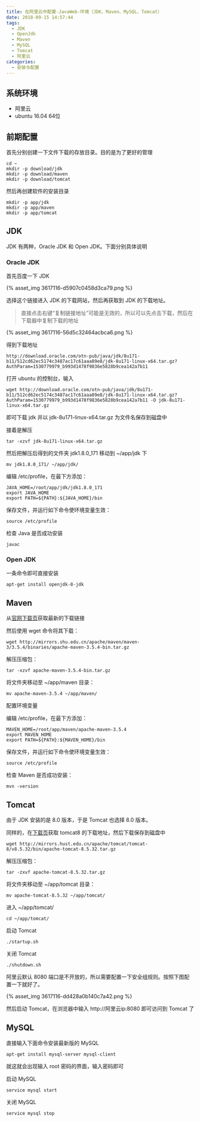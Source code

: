 ```yaml
---
title: 在阿里云中配置-JavaWeb-环境（JDK、Maven、MySQL、Tomcat）
date: 2018-09-15 14:57:44
tags:
  - JDK
  - OpenJdk
  - Maven
  - MySQL
  - Tomcat
  - 阿里云
categories:
  - 安装与配置
---
```


## 系统环境

* 阿里云
* ubuntu 16.04 64位

## 前期配置

首先分别创建一下文件下载的存放目录。目的是为了更好的管理

```
cd ~
mkdir -p download/jdk
mkdir -p download/maven
mkdir -p download/tomcat
```

然后再创建软件的安装目录

```
mkdir -p app/jdk
mkdir -p app/maven
mkdir -p app/tomcat
```

<!-- more -->

## JDK

JDK 有两种，Oracle JDK 和 Open JDK。下面分别具体说明

### Oracle JDK

首先百度一下 JDK

{% asset_img 3617116-d5907c0458d3ca79.png %}

选择这个链接进入 JDK 的下载网站，然后再获取到 JDK 的下载地址。

> 直接点击右键“复制链接地址”可能是无效的，所以可以先点击下载，然后在下载器中复制下载的地址

{% asset_img 3617116-56d5c32464acbca6.png %}

得到下载地址 
```
http://download.oracle.com/otn-pub/java/jdk/8u171-b11/512cd62ec5174c3487ac17c61aaa89e8/jdk-8u171-linux-x64.tar.gz?AuthParam=1530779979_b993d1478f9836e5828b9cea142a7b11
```

打开 ubuntu 的控制台，输入

```
wget http://download.oracle.com/otn-pub/java/jdk/8u171-b11/512cd62ec5174c3487ac17c61aaa89e8/jdk-8u171-linux-x64.tar.gz?AuthParam=1530779979_b993d1478f9836e5828b9cea142a7b11 -O jdk-8u171-linux-x64.tar.gz
```

即可下载 jdk 并以 jdk-8u171-linux-x64.tar.gz 为文件名保存到磁盘中

接着是解压

```
tar -xzvf jdk-8u171-linux-x64.tar.gz
```

然后把解压后得到的文件夹 jdk1.8.0_171 移动到 ~/app/jdk 下

```
mv jdk1.8.0_171/ ~/app/jdk/
```

编辑 /etc/profile，在最下方添加：

```
JAVA_HOME=/root/app/jdk/jdk1.8.0_171
export JAVA_HOME
export PATH=${PATH}:${JAVA_HOME}/bin
```

保存文件，并运行如下命令使环境变量生效：

```
source /etc/profile
```

检查 Java 是否成功安装

```
javac
```

### Open JDK

一条命令即可直接安装

```
apt-get install openjdk-8-jdk
```

## Maven

从[官网下载页](https://maven.apache.org/download.cgi)获取最新的下载链接

然后使用 wget 命令将其下载：

```
wget http://mirrors.shu.edu.cn/apache/maven/maven-3/3.5.4/binaries/apache-maven-3.5.4-bin.tar.gz
```

解压压缩包：

```
tar -xzvf apache-maven-3.5.4-bin.tar.gz
```

将文件夹移动至 ~/app/maven 目录：

```
mv apache-maven-3.5.4 ~/app/maven/
```

配置环境变量

编辑 /etc/profile，在最下方添加：

```
MAVEN_HOME=/root/app/maven/apache-maven-3.5.4
export MAVEN_HOME
export PATH=${PATH}:${MAVEN_HOME}/bin
```

保存文件，并运行如下命令使环境变量生效：

```
source /etc/profile
```

检查 Maven 是否成功安装：

```
mvn -version
```

## Tomcat

由于 JDK 安装的是 8.0 版本，于是 Tomcat 也选择 8.0 版本。

同样的，在[下载页](https://tomcat.apache.org/download-80.cgi)获取 tomcat8 的下载地址，然后下载保存到磁盘中

```
wget http://mirrors.hust.edu.cn/apache/tomcat/tomcat-8/v8.5.32/bin/apache-tomcat-8.5.32.tar.gz
```

解压压缩包：

```
tar -zxvf apache-tomcat-8.5.32.tar.gz
```

将文件夹移动至 ~/app/tomcat 目录：

```
mv apache-tomcat-8.5.32 ~/app/tomcat/
```

进入 ~/app/tomcat/

```
cd ~/app/tomcat/
```

启动 Tomcat

```
./startup.sh
```

关闭 Tomcat

```
./shutdown.sh
```

阿里云默认 8080 端口是不开放的，所以需要配置一下安全组规则。按照下图配置一下就好了。

{% asset_img 3617116-dd428a0b140c7a42.png %}

然后启动 Tomcat，在浏览器中输入 http://阿里云ip:8080 即可访问到 Tomcat 了

## MySQL

直接输入下面命令安装最新版的 MySQL

```
apt-get install mysql-server mysql-client
```

就这就会出现输入 root 密码的界面，输入密码即可

启动 MySQL

```
service mysql start
```

关闭 MySQL

```
service mysql stop
```

